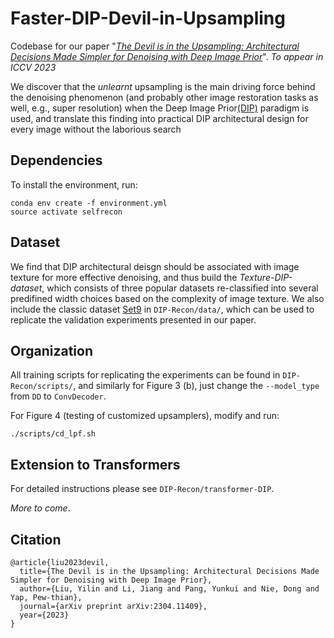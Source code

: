 # Faster-DIP-Devil-in-Upsampling

Codebase for our paper "*[The Devil is in the Upsampling: Architectural Decisions Made Simpler for Denoising with Deep Image Prior](https://arxiv.org/pdf/2304.11409.pdf)*". *To appear in ICCV 2023*

We discover that the *unlearnt* upsampling is the main driving force behind the denoising phenomenon (and probably other image restoration tasks as well, e.g., super resolution) when the Deep Image Prior[(DIP)](https://arxiv.org/pdf/1711.10925.pdf) paradigm is used, and translate this finding into practical DIP architectural design for every image without the laborious search

## Dependencies
To install the environment, run:
```shell script
conda env create -f environment.yml 
source activate selfrecon
```
## Dataset
We find that DIP architectural deisgn should be associated with image texture for more effective denoising, and thus build the *Texture-DIP-dataset*, which consists of three popular datasets re-classified into several predifined width choices based on the complexity of image texture. We also include the classic dataset [Set9](https://webpages.tuni.fi/foi/GCF-BM3D/BM3D_TIP_2007.pdf) in `DIP-Recon/data/`, which can be used to replicate the validation experiments presented in our paper.

## Organization
All training scripts for replicating the experiments can be found in `DIP-Recon/scripts/`, and similarly for Figure 3 (b), just change the `--model_type` from `DD` to `ConvDecoder`.

For Figure 4 (testing of customized upsamplers), modify and run:
```shell script
./scripts/cd_lpf.sh
```

## Extension to Transformers
For detailed instructions please see `DIP-Recon/transformer-DIP`.

*More to come*.

## Citation
```shell script
@article{liu2023devil,
  title={The Devil is in the Upsampling: Architectural Decisions Made Simpler for Denoising with Deep Image Prior},
  author={Liu, Yilin and Li, Jiang and Pang, Yunkui and Nie, Dong and Yap, Pew-thian},
  journal={arXiv preprint arXiv:2304.11409},
  year={2023}
}
```


